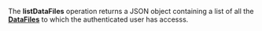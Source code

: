 <a name="listDataFiles"></a>The **listDataFiles** operation returns a JSON object containing a list of all the <a href="#dataFiles">**DataFiles**</a> to which the authenticated user has accesss.
